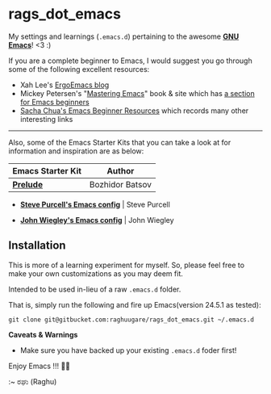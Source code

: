 

# rags_dot_emacs

My settings and learnings (`.emacs.d`) pertaining to the awesome [**GNU Emacs**](https://www.gnu.org/software/emacs/)! &lt;3 :)

If you are a complete beginner to Emacs, I would suggest you go through some of the following excellent resources:

+ Xah Lee's [ErgoEmacs blog](http://ergoemacs.org/emacs/blog.html)
+ Mickey Petersen's "[Mastering Emacs](https://www.masteringemacs.org)" book & site which has [a section for Emacs beginners](https://www.masteringemacs.org/article/beginners-guide-to-emacs)
+ [Sacha Chua's Emacs Beginner Resources](http://sachachua.com/blog/2014/04/emacs-beginner-resources/) which records many other interesting links 

---

Also, some of the Emacs Starter Kits that you can take a look at for information and inspiration are as below:

Emacs Starter Kit |  Author
:-----------------|:--------:
[**Prelude**](http://batsov.com/prelude/) | Bozhidor Batsov

+ [**Steve Purcell's Emacs config**](http://github.com/purcell/emacs.d) | Steve Purcell

+ [**John Wiegley's Emacs config**](https://github.com/jwiegley/dot-emacs) | John Wiegley

## Installation

This is more of a learning experiment for myself. So, please feel free to make your own customizations as you may deem fit.

Intended to be used in-lieu of a raw `.emacs.d` folder.

That is, simply run the following and fire up Emacs(version 24.5.1 as tested):

```
git clone git@gitbucket.com:raghuugare/rags_dot_emacs.git ~/.emacs.d
```

**Caveats & Warnings**

+ Make sure you have backed up your existing `.emacs.d` foder first!

Enjoy Emacs !!! 💟😇

:~ ರಘು (Raghu)
